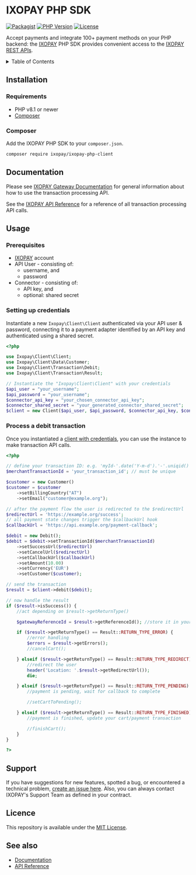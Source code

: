 
# IXOPAY PHP SDK

<!-- shields -->
[![Packagist][packagist-shield]][packagist-url]
[![PHP Version][php-shield]][packagist-url]
[![License][license-shield]][license]

Accept payments and integrate 100+ payment methods on your PHP backend:
the [IXOPAY][ixopay] PHP SDK
provides convenient access to the [IXOPAY REST APIs][ixopay-docs-api].

<details>
  <summary>Table of Contents</summary>

<!-- TOC -->
- [IXOPAY PHP SDK](#ixopay-php-sdk)
  - [Installation](#installation)
    - [Requirements](#requirements)
    - [Composer](#composer)
  - [Documentation](#documentation)
  - [Usage](#usage)
    - [Prerequisites](#prerequisites)
    - [Setting up credentials](#setting-up-credentials)
    - [Process a debit transaction](#process-a-debit-transaction)
  - [Support](#support)
  - [Licence](#licence)
  - [See also](#see-also)
<!-- TOC -->

</details>

## Installation

### Requirements

- PHP v8.1 or newer
- [Composer][composer]

### Composer

Add the IXOPAY PHP SDK to your `composer.json`.

```bash
composer require ixopay/ixopay-php-client
```

## Documentation

Please see [IXOPAY Gateway Documentation][ixopay-docs-gateway] for general
information about how to use the transaction processing API.

See the [IXOPAY API Reference][ixopay-docs-api] for a reference of all
transaction processing API calls.

## Usage

### Prerequisites

- [IXOPAY][ixopay] account
- API User - consisting of:
  - username, and
  - password
- Connector - consisting of:
  - API key, and
  - optional: shared secret

### Setting up credentials

Instantiate a new `Ixopay\Client\Client` authenticated via your API user & password,
connecting it to a payment adapter identified by an API key and authenticated using a shared secret.

```php
<?php

use Ixopay\Client\Client;
use Ixopay\Client\Data\Customer;
use Ixopay\Client\Transaction\Debit;
use Ixopay\Client\Transaction\Result;

// Instantiate the "Ixopay\Client\Client" with your credentials
$api_user = "your_username";
$api_password = "your_username";
$connector_api_key = "your_chosen_connector_api_key";
$connector_shared_secret = "your_generated_connector_shared_secret";
$client = new Client($api_user, $api_password, $connector_api_key, $connector_shared_secret);
```

### Process a debit transaction

Once you instantiated a [client with credentials](#setting-up-credentials),
you can use the instance to make transaction API calls.

```php
<?php

// define your transaction ID: e.g. 'myId-'.date('Y-m-d').'-'.uniqid()
$merchantTransactionId = 'your_transaction_id'; // must be unique

$customer = new Customer()
$customer = $customer
    ->setBillingCountry("AT")
    ->setEmail("customer@example.org");

// after the payment flow the user is redirected to the $redirectUrl
$redirectUrl = 'https://example.org/success';
// all payment state changes trigger the $callbackUrl hook
$callbackUrl = 'https://api.example.org/payment-callback';

$debit = new Debit();
$debit = $debit->setTransactionId($merchantTransactionId)
    ->setSuccessUrl($redirectUrl)
    ->setCancelUrl($redirectUrl)
    ->setCallbackUrl($callbackUrl)
    ->setAmount(10.00)
    ->setCurrency('EUR')
    ->setCustomer($customer);

// send the transaction
$result = $client->debit($debit);

// now handle the result
if ($result->isSuccess()) {
    //act depending on $result->getReturnType()

    $gatewayReferenceId = $result->getReferenceId(); //store it in your database

    if ($result->getReturnType() == Result::RETURN_TYPE_ERROR) {
        //error handling
        $errors = $result->getErrors();
        //cancelCart();

    } elseif ($result->getReturnType() == Result::RETURN_TYPE_REDIRECT) {
        //redirect the user
        header('Location: '.$result->getRedirectUrl());
        die;

    } elseif ($result->getReturnType() == Result::RETURN_TYPE_PENDING) {
        //payment is pending, wait for callback to complete

        //setCartToPending();

    } elseif ($result->getReturnType() == Result::RETURN_TYPE_FINISHED) {
        //payment is finished, update your cart/payment transaction

        //finishCart();
    }
}

?>
```

## Support

If you have suggestions for new features, spotted a bug, or encountered a
technical problem, [create an issue here][repo-new-issue].
Also, you can always contact IXOPAY's Support Team as defined in your contract.

## Licence

This repository is available under the [MIT License][license].

## See also

- [Documentation][ixopay-docs-gateway]
- [API Reference][ixopay-docs-api]

<!-- references -->
[license]: LICENSE.md
[ixopay]: https://ixopay.com
[ixopay-docs-api]: https://documentation.ixopay.com/api/transaction/transaction-api
[ixopay-docs-gateway]: https://documentation.ixopay.com
[repo-new-issue]: https://github.com/ixopay/php-ixopay/issues/new/choose
[packagist-shield]: https://img.shields.io/packagist/v/ixopay/ixopay-php-client.svg
[packagist-url]: https://packagist.org/packages/ixopay/ixopay-php-client
[php-shield]: https://img.shields.io/packagist/php-v/ixopay/ixopay-php-client.svg
[license-shield]: https://img.shields.io/github/license/ixopay/php-ixopay.svg
[composer]: https://getcomposer.org

